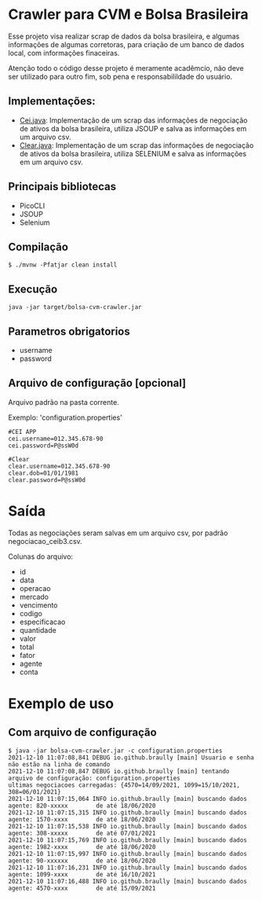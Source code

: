 # Crawler para CVM e Bolsa Brasileira

Esse projeto visa realizar scrap de dados da bolsa brasileira, e algumas informações de algumas corretoras, para criação de um banco de dados local,
com informações finaceiras.

Atenção todo o código desse projeto é meramente
acadêmcio, não deve ser utilizado para outro fim,
sob pena e responsabilildade do usuário.

## Implementações:
 - [Cei.java](https://github.com/braully/bolsa-cvm-crawler/blob/main/src/main/java/io/github/braully/bolsa/Cei.java): Implementação de um scrap das informações de negociação de ativos da bolsa brasileira, utiliza JSOUP e salva as informações em um arquivo csv.
 - [Clear.java](https://github.com/braully/bolsa-cvm-crawler/blob/main/src/main/java/io/github/braully/bolsa/Clear.java): Implementação de um scrap das informações de negociação de ativos da bolsa brasileira, utiliza SELENIUM e salva as informações em um arquivo csv.


## Principais bibliotecas
- PicoCLI
- JSOUP
- Selenium

## Compilação

```
$ ./mvnw -Pfatjar clean install
```

## Execução

```
java -jar target/bolsa-cvm-crawler.jar
```

## Parametros obrigatorios

- username
- password

## Arquivo de configuração [opcional]

Arquivo padrão na pasta corrente.

Exemplo: 'configuration.properties'
```
#CEI APP
cei.username=012.345.678-90
cei.password=P@ssW0d

#Clear 
clear.username=012.345.678-90
clear.dob=01/01/1981
clear.password=P@ssW0d
```

# Saída

Todas as negociações seram salvas em um arquivo csv,
por padrão negociacao_ceib3.csv.

Colunas do arquivo:
 - id
 - data
 - operacao
 - mercado
 - vencimento
 - codigo
 - especificacao
 - quantidade
 - valor
 - total
 - fator
 - agente
 - conta


# Exemplo de uso

## Com arquivo de configuração

```
$ java -jar bolsa-cvm-crawler.jar -c configuration.properties 
2021-12-10 11:07:08,841 DEBUG io.github.braully [main] Usuario e senha não estão na linha de comando
2021-12-10 11:07:08,847 DEBUG io.github.braully [main] tentando arquivo de configuração: configuration.properties
ultimas negociacoes carregadas: {4570=14/09/2021, 1099=15/10/2021, 308=06/01/2021}
2021-12-10 11:07:15,064 INFO io.github.braully [main] buscando dados agente: 820-xxxxx        de até 18/06/2020 
2021-12-10 11:07:15,315 INFO io.github.braully [main] buscando dados agente: 1570-xxxx        de até 18/06/2020 
2021-12-10 11:07:15,538 INFO io.github.braully [main] buscando dados agente: 308-xxxxx        de até 07/01/2021 
2021-12-10 11:07:15,769 INFO io.github.braully [main] buscando dados agente: 1982-xxxx        de até 18/06/2020 
2021-12-10 11:07:15,997 INFO io.github.braully [main] buscando dados agente: 90-xxxxxx        de até 18/06/2020 
2021-12-10 11:07:16,231 INFO io.github.braully [main] buscando dados agente: 1099-xxxx        de até 16/10/2021 
2021-12-10 11:07:16,488 INFO io.github.braully [main] buscando dados agente: 4570-xxxx        de até 15/09/2021 
```

